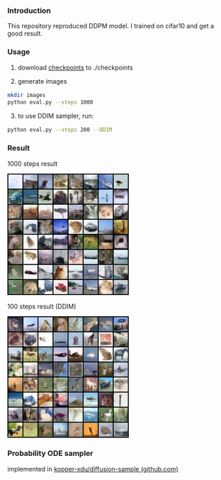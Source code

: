 ### Introduction

This repository reproduced DDPM model. I trained on cifar10 and get a good result.

### Usage

1. download [checkpoints](https://1drv.ms/u/c/aafad8f99d6297cc/EYIhEI1bbJJCo0u948MtfpwBZ4VeyWCi03Yoo2RHZlOAoQ) to ./checkpoints

2. generate images
```bash
mkdir images
python eval.py --steps 1000
```

3. to use DDIM sampler, run:
```bash
python eval.py --steps 200 --DDIM
```

### Result

1000 steps result

![image](example/epoch1720.png)

100 steps result (DDIM)

![image](example/DDIM100.png)


### Probability ODE sampler

implemented in [kopper-xdu/diffusion-sample (github.com)](https://github.com/kopper-xdu/diffusion-sample#diffusion-sample)
